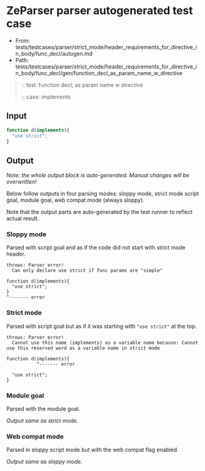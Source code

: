 # ZeParser parser autogenerated test case

- From: tests/testcases/parser/strict_mode/header_requirements_for_directive_in_body/func_decl/autogen.md
- Path: tests/testcases/parser/strict_mode/header_requirements_for_directive_in_body/func_decl/gen/function_decl_as_param_name_w_directive

> :: test: function decl; as param name w directive
>
> :: case: implements

## Input


`````js
function d(implements){ 
  "use strict"; 
}
`````

## Output

_Note: the whole output block is auto-generated. Manual changes will be overwritten!_

Below follow outputs in four parsing modes: sloppy mode, strict mode script goal, module goal, web compat mode (always sloppy).

Note that the output parts are auto-generated by the test runner to reflect actual result.

### Sloppy mode

Parsed with script goal and as if the code did not start with strict mode header.

`````
throws: Parser error!
  Can only declare use strict if func params are "simple"

function d(implements){
  "use strict";
}
^------- error
`````

### Strict mode

Parsed with script goal but as if it was starting with `"use strict"` at the top.

`````
throws: Parser error!
  Cannot use this name (implements) as a variable name because: Cannot use this reserved word as a variable name in strict mode

function d(implements){
           ^------- error

  "use strict";
}
`````


### Module goal

Parsed with the module goal.

_Output same as strict mode._

### Web compat mode

Parsed in sloppy script mode but with the web compat flag enabled.

_Output same as sloppy mode._
